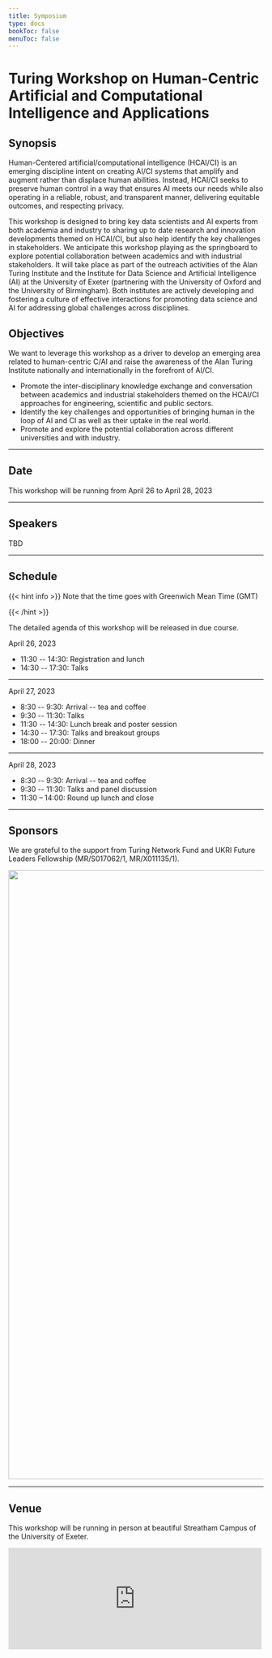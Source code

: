 ```yaml
---
title: Symposium
type: docs
bookToc: false
menuToc: false
---
```


# Turing Workshop on Human-Centric Artificial and Computational Intelligence and Applications

<link rel="stylesheet" href="/academicons/academicons-1.9.0/css/academicons.min.css"/>
<link rel="stylesheet" href="https://maxcdn.bootstrapcdn.com/font-awesome/4.4.0/css/font-awesome.min.css">
<head>
<script src='https://kit.fontawesome.com/a076d05399.js' crossorigin='anonymous'></script>
<link rel="stylesheet" href="https://fonts.googleapis.com/icon?family=Material+Icons">
<link rel="stylesheet" href="https://cdnjs.cloudflare.com/ajax/libs/font-awesome/4.7.0/css/font-awesome.min.css">
</head>

<script>
  function toggle_visibility(id) {
      var e = document.getElementById(id);
      if(e.style.display == 'block')
        e.style.display = 'none';
      else
        e.style.display = 'block';
  }
</script>

<style>
hr.dashed {
  border-top: 1px dashed #bbb;
}

.grid-container {
  display: grid;
  grid-template-columns: 40% 60%;
  grid-gap: 5px;
  background-color: transparent;
  padding: 5px;
}

.bibtexpre{
  background-color:#F8F8FA;
  border-radius:5px;
  border: 2px solid #D8D8DA;
  margin:10px; 
  white-space: pre-wrap; 
  word-wrap: break-word; 
  white-space: -moz-pre-wrap; 
  white-space: -pre-wrap;
  white-space: -o-pre-wrap;
}
</style>

## <i class='fa fa-quote-left' style='font-size:20px'></i> Synopsis

Human-Centered artificial/computational intelligence (HCAI/CI) is an emerging discipline intent on creating AI/CI systems that amplify and augment rather than displace human abilities. Instead, HCAI/CI seeks to preserve human control in a way that ensures AI meets our needs while also operating in a reliable, robust, and transparent manner, delivering equitable outcomes, and respecting privacy. 

This workshop is designed to bring key data scientists and AI experts from both academia and industry to sharing up to date research and innovation developments themed on HCAI/CI, but also help identify the key challenges in stakeholders. We anticipate this workshop playing as the springboard to explore potential collaboration between academics and with industrial stakeholders. It will take place as part of the outreach activities of the Alan Turing Institute and the Institute for Data Science and Artificial Intelligence (AI) at the University of Exeter (partnering with the University of Oxford and the University of Birmingham). Both institutes are actively developing and fostering a culture of effective interactions for promoting data science and AI for addressing global challenges across disciplines.


## <i class='fa fa-quote-left' style='font-size:20px'></i> Objectives

We want to leverage this workshop as a driver to develop an emerging area related to human-centric C/AI and raise the awareness of the Alan Turing Institute nationally and internationally in the forefront of AI/CI.
- Promote the inter-disciplinary knowledge exchange and conversation between academics and industrial stakeholders themed on the HCAI/CI approaches for engineering, scientific and public sectors.
- Identify the key challenges and opportunities of bringing human in the loop of AI and CI as well as their uptake in the real world.
- Promote and explore the potential collaboration across different universities and with industry.


---

## <i class='fa fa-calendar' style='font-size:20px'></i> Date 
This workshop will be running from April 26 to April 28, 2023<br>

---

## <i class='fa fa-user-circle-o' style='font-size:20px'></i> Speakers

TBD

---

## <i class='fa fa-list-ul' style='font-size:20px'></i> Schedule

{{< hint info >}}
Note that the time goes with Greenwich Mean Time (GMT)

{{< /hint >}}

The detailed agenda of this workshop will be released in due course.

<i class='fa fa-calendar-check-o' style='font-size:16px'></i> April 26, 2023<br>

- 11:30 -- 14:30: Registration and lunch
- 14:30 -- 17:30: Talks

---

<i class='fa fa-calendar-check-o' style='font-size:16px'></i> April 27, 2023<br>

- 8:30  -- 9:30: Arrival -- tea and coffee
- 9:30  -- 11:30: Talks
- 11:30 -- 14:30: Lunch break and poster session
- 14:30 -- 17:30: Talks and breakout groups
- 18:00 -- 20:00: Dinner

---

<i class='fa fa-calendar-check-o' style='font-size:16px'></i> April 28, 2023<br>

- 8:30  -- 9:30: Arrival -- tea and coffee
- 9:30  -- 11:30: Talks and panel discussion
- 11:30 – 14:00: Round up lunch and close
---

## <i class='fa fa-credit-card' style='font-size:20px'></i> Sponsors

We are grateful to the support from Turing Network Fund and UKRI Future Leaders Fellowship (MR/S017062/1, MR/X011135/1).

 <img src="/media/turing_workshop_logo.jpeg" width="1200"><br>

---

## <i class='fa fa-map-pin' style='font-size:20px'></i> Venue 

This workshop will be running in person at beautiful Streatham Campus of the University of Exeter.<br>

<iframe width="500" height="200" frameborder="0" scrolling="no" marginheight="0" marginwidth="0" id="gmap_canvas" src="https://maps.google.com/maps?width=600&amp;height=300&amp;hl=en&amp;q=Reed%20hall%20Exeter+()&amp;t=&amp;z=16&amp;ie=UTF8&amp;iwloc=B&amp;output=embed"></iframe>
